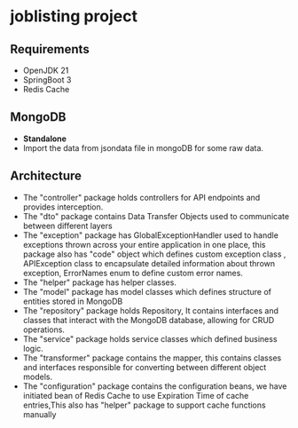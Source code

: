 # joblisting project

## Requirements
* OpenJDK 21
* SpringBoot 3
* Redis Cache


## MongoDB
* **Standalone**
* Import the data from jsondata file in mongoDB for some raw data.

## Architecture
- The "controller" package holds controllers for API endpoints and provides interception.
- The "dto" package contains Data Transfer Objects used to communicate between different layers
- The "exception" package  has GlobalExceptionHandler used to handle exceptions thrown across your entire application in one place, this package also has "code" object which defines custom exception class , APIException class to encapsulate detailed information about thrown exception, ErrorNames enum to define custom error names.
- The "helper" package has helper classes.
- The "model" package has model classes which defines structure of entities stored in MongoDB
- The "repository" package holds Repository, It contains interfaces and classes that interact with the MongoDB database, allowing for CRUD operations.
- The "service" package holds service classes which defined business logic.
- The "transformer" package contains the mapper, this contains classes and interfaces responsible for converting between different object models.
- The "configuration" package contains the configuration beans, we have initiated bean of Redis Cache to use Expiration Time of cache entries,This also has "helper" package to support cache functions manually

